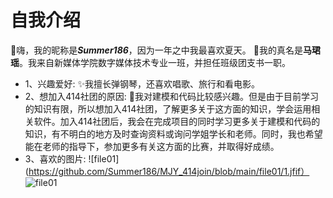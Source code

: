 # 自我介绍
🥰嗨，我的昵称是***Summer186***，因为一年之中我最喜欢夏天。
👩我的真名是**马珺瑶**。我来自新媒体学院数字媒体技术专业一班，并担任班级团支书一职。
* 1、兴趣爱好:
✨我擅长弹钢琴，还喜欢唱歌、旅行和看电影。
* 2、想加入414社团的原因:
🌱我对建模和代码比较感兴趣。但是由于目前学习的知识有限，所以想加入414社团，了解更多关于这方面的知识，学会运用相关软件。加入414社团后，我会在完成项目的同时学习更多关于建模和代码的知识，有不明白的地方及时查询资料或询问学姐学长和老师。同时，我也希望能在老师的指导下，参加更多有关这方面的比赛，并取得好成绩。
* 3、喜欢的图片:
![file01](https://github.com/Summer186/MJY_414join/blob/main/file01/1.jfif）
![file01](https://github.com/Summer186/MJY_414join/blob/main/file01/2.webp)
